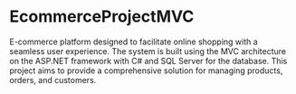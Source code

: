 # EcommerceProjectMVC
E-commerce platform designed to facilitate online shopping with a seamless user experience. The system is built using the MVC architecture on the ASP.NET framework with C# and SQL Server for the database. This project aims to provide a comprehensive solution for managing products, orders, and customers.
